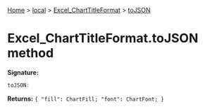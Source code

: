 [Home](./index) &gt; [local](local.md) &gt; [Excel\_ChartTitleFormat](local.excel_charttitleformat.md) &gt; [toJSON](local.excel_charttitleformat.tojson.md)

# Excel\_ChartTitleFormat.toJSON method


**Signature:**
```javascript
toJSON:
```
**Returns:** `{
            "fill": ChartFill;
            "font": ChartFont;
        }`

